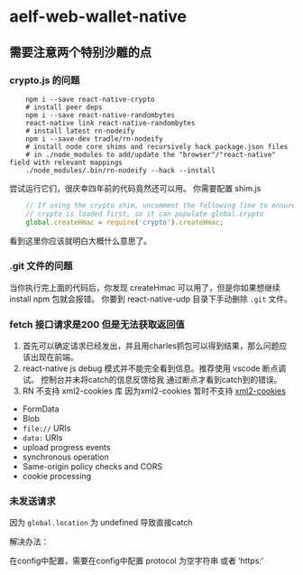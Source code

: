 # aelf-web-wallet-native

## 需要注意两个特别沙雕的点

### crypto.js 的问题

```shell
    npm i --save react-native-crypto
    # install peer deps 
    npm i --save react-native-randombytes
    react-native link react-native-randombytes
    # install latest rn-nodeify 
    npm i --save-dev tradle/rn-nodeify
    # install node core shims and recursively hack package.json files 
    # in ./node_modules to add/update the "browser"/"react-native" field with relevant mappings 
    ./node_modules/.bin/rn-nodeify --hack --install
```

尝试运行它们，很庆幸四年前的代码竟然还可以用。
你需要配置 shim.js 

```JavaScript
    // If using the crypto shim, uncomment the following line to ensure
    // crypto is loaded first, so it can populate global.crypto
    global.createHmac = require('crypto').createHmac;
```

看到这里你应该就明白大概什么意思了。


### .git 文件的问题

当你执行完上面的代码后，你发现 createHmac 可以用了，但是你如果想继续 install npm 包就会报错。
你要到 react-native-udp 目录下手动删除 ```.git``` 文件。

### fetch 接口请求是200 但是无法获取返回值

1. 首先可以确定请求已经发出，并且用charles抓包可以得到结果，那么问题应该出现在前端。
2. react-native js debug 模式并不能完全看到信息。推荐使用 vscode 断点调试。 控制台并未将catch的信息反馈给我 通过断点才看到catch到的错误。
3. RN 不支持 xml2-cookies 库 因为xml2-cookies 暂时不支持 [xml2-cookies](https://github.com/pwnall/node-xhr2)

* FormData
* Blob
* `file://` URIs
* `data:` URIs
* upload progress events
* synchronous operation
* Same-origin policy checks and CORS
* cookie processing

### 未发送请求

因为 ```global.location``` 为 undefined  导致直接catch

解决办法：

在config中配置，需要在config中配置 protocol 为空字符串  或者 ’https:‘

